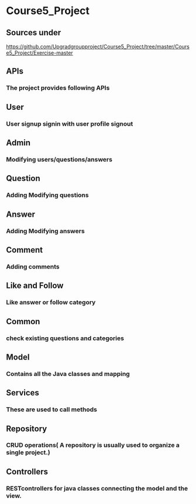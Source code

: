 # Course5_Project

## Sources under 

https://github.com/Upgradgroupproject/Course5_Project/tree/master/Course5_Project/Exercise-master


## APIs
### The project provides following APIs

## User
### User signup signin with user profile signout
## Admin
### Modifying users/questions/answers
## Question
### Adding Modifying questions
## Answer
### Adding Modifying answers
## Comment
### Adding comments
## Like and Follow
### Like answer or follow category
## Common
### check existing questions and categories


## Model
### Contains all the Java classes and mapping
## Services
### These are used to call methods 
## Repository
### CRUD operations( A repository is usually used to organize a single project.)
## Controllers
### RESTcontrollers for java classes  connecting the model and the view.
